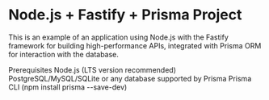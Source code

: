 
# Node.js + Fastify + Prisma Project

This is an example of an application using Node.js with the Fastify framework for building high-performance APIs, integrated with Prisma ORM for interaction with the database.

Prerequisites
Node.js (LTS version recommended)
PostgreSQL/MySQL/SQLite or any database supported by Prisma
Prisma CLI (npm install prisma --save-dev)

